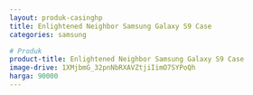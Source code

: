 ```yaml
---
layout: produk-casinghp
title: Enlightened Neighbor Samsung Galaxy S9 Case
categories: samsung

# Produk
product-title: Enlightened Neighbor Samsung Galaxy S9 Case
image-drive: 1XMjbmG_32pnNbRXAVZtjiIimO7SYPoQh
harga: 90000
---
```


